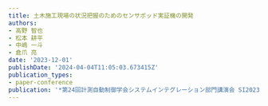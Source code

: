 ```yaml
---
title: 土木施工現場の状況把握のためのセンサポッド実証機の開発
authors:
- 高野 智也
- 松本 耕平
- 中嶋 一斗
- 倉爪 亮
date: '2023-12-01'
publishDate: '2024-04-04T11:05:03.673415Z'
publication_types:
- paper-conference
publication: '*第24回計測自動制御学会システムインテグレーション部門講演会 SI2023*'
---
```

